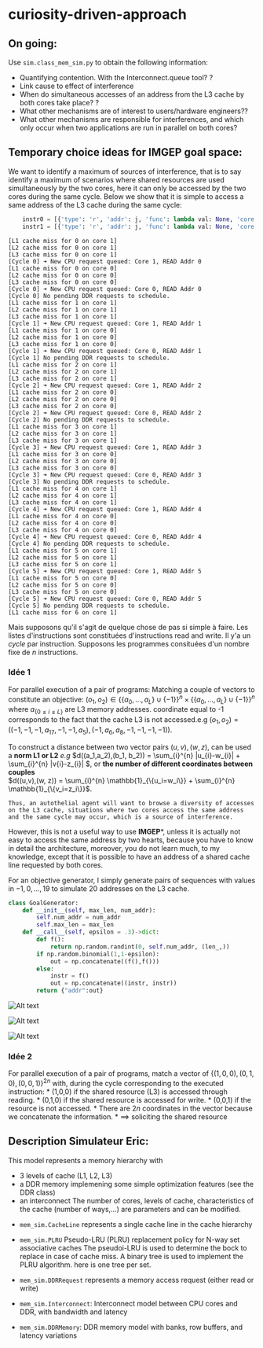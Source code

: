 # curiosity-driven-approach

## On going:
Use `sim.class_mem_sim.py` to obtain the following information:
* Quantifying contention. With the Interconnect.queue tool? ? 
* Link cause to effect of interference
* When do simultaneous accesses of an address from the L3 cache by both cores take place? ? 
* What other mechanisms are of interest to users/hardware engineers??
* What other mechanisms are responsible for interferences, and which only occur when two applications are run in parallel on both cores?
## Temporary choice ideas for IMGEP goal space: 
We want to identify a maximum of sources of interference, that is to say identify a maximum of scenarios where shared resources are used simultaneously by the two cores, here it can only be accessed by the two cores during the same cycle.
Below we show that it is simple to access a same address of the L3 cache during the same cycle:

```python
    instr0 = [{'type': 'r', 'addr': j, 'func': lambda val: None, 'core': 0} for j in range(20)]
    instr1 = [{'type': 'r', 'addr': j, 'func': lambda val: None, 'core': 1} for j in range(20)]
```
```
[L1 cache miss for 0 on core 1]
[L2 cache miss for 0 on core 1]
[L3 cache miss for 0 on core 1]
[Cycle 0] ➜ New CPU request queued: Core 1, READ Addr 0
[L1 cache miss for 0 on core 0]
[L2 cache miss for 0 on core 0]
[L3 cache miss for 0 on core 0]
[Cycle 0] ➜ New CPU request queued: Core 0, READ Addr 0
[Cycle 0] No pending DDR requests to schedule.
[L1 cache miss for 1 on core 1]
[L2 cache miss for 1 on core 1]
[L3 cache miss for 1 on core 1]
[Cycle 1] ➜ New CPU request queued: Core 1, READ Addr 1
[L1 cache miss for 1 on core 0]
[L2 cache miss for 1 on core 0]
[L3 cache miss for 1 on core 0]
[Cycle 1] ➜ New CPU request queued: Core 0, READ Addr 1
[Cycle 1] No pending DDR requests to schedule.
[L1 cache miss for 2 on core 1]
[L2 cache miss for 2 on core 1]
[L3 cache miss for 2 on core 1]
[Cycle 2] ➜ New CPU request queued: Core 1, READ Addr 2
[L1 cache miss for 2 on core 0]
[L2 cache miss for 2 on core 0]
[L3 cache miss for 2 on core 0]
[Cycle 2] ➜ New CPU request queued: Core 0, READ Addr 2
[Cycle 2] No pending DDR requests to schedule.
[L1 cache miss for 3 on core 1]
[L2 cache miss for 3 on core 1]
[L3 cache miss for 3 on core 1]
[Cycle 3] ➜ New CPU request queued: Core 1, READ Addr 3
[L1 cache miss for 3 on core 0]
[L2 cache miss for 3 on core 0]
[L3 cache miss for 3 on core 0]
[Cycle 3] ➜ New CPU request queued: Core 0, READ Addr 3
[Cycle 3] No pending DDR requests to schedule.
[L1 cache miss for 4 on core 1]
[L2 cache miss for 4 on core 1]
[L3 cache miss for 4 on core 1]
[Cycle 4] ➜ New CPU request queued: Core 1, READ Addr 4
[L1 cache miss for 4 on core 0]
[L2 cache miss for 4 on core 0]
[L3 cache miss for 4 on core 0]
[Cycle 4] ➜ New CPU request queued: Core 0, READ Addr 4
[Cycle 4] No pending DDR requests to schedule.
[L1 cache miss for 5 on core 1]
[L2 cache miss for 5 on core 1]
[L3 cache miss for 5 on core 1]
[Cycle 5] ➜ New CPU request queued: Core 1, READ Addr 5
[L1 cache miss for 5 on core 0]
[L2 cache miss for 5 on core 0]
[L3 cache miss for 5 on core 0]
[Cycle 5] ➜ New CPU request queued: Core 0, READ Addr 5
[Cycle 5] No pending DDR requests to schedule.
[L1 cache miss for 6 on core 1]
```

Mais supposons qu'il s'agit de quelque chose de pas si simple à faire.
Les listes d'instructions sont constituées d'instructions read and write. Il y'a un *cycle* par instruction.
Supposons les programmes consituées d'un nombre fixe de $n$ instructions.
### Idée 1

For parallel execution of a pair of programs: 
Matching a couple of vectors to constitute an objective: $(o_1, o_2) \in\{\{a_{0},...,a_{L}\}\cup\{-1\}\}^{n} \times \{\{a_{0},...,a_{L}\}\cup\{-1\}\}^{n}$  where $a_{\{0\leq i \leq L\}}$ are L3 memory addresses. coordinate equal to -1 corresponds to the fact that the cache L3 is not accessed.e.g $(o_1,o_2) = ((-1, -1, -1, a_{17}, -1, -1, a_{5}),(-1, a_{6}, a_{8}, -1, -1,-1, -1))$.

To construct a distance between two vector pairs $(u,v),(w, z)$, can be used a  **norm L1 or L2** *e.g* $d((a_1,a_2),(b_1, b_2)) = \sum_{i}^{n} |u_{i}-w_{i}| + \sum_{i}^{n} |v{i}-z_{i}| $, or **the number of different coordinates between couples**  
$d((u,v),(w, z)) = \sum_{i}^{n} \mathbb{1}_{\{u_i=w_i\}} + \sum_{i}^{n} \mathbb{1}_{\{v_i=z_i\}}$.

 	Thus, an autothelial agent will want to browse a diversity of accesses on the L3 cache, situations where two cores access the same address and the same cycle may occur, which is a source of interference.

  However, this is not a useful way to use **IMGEP***, unless it is actually not easy to access the same address by two hearts, because you have to know in detail the architecture, moreover, you do not learn much, to my knowledge, except that it is possible to have an address of a shared cache line requested by both cores.
  
For an objective generator, I simply generate pairs of sequences with values in ${-1,0,...,19}$ to simulate 20 addresses on the L3 cache.

```python
class GoalGenerator:
    def __init__(self, max_len, num_addr):
        self.num_addr = num_addr
        self.max_len = max_len
    def __call__(self, epsilon = .3)->dict:
        def f():
            return np.random.randint(0, self.num_addr, (len_,))
        if np.random.binomial(1,1-epsilon):
            out = np.concatenate((f(),f()))
        else:
            instr = f()
            out = np.concatenate((instr, instr))
        return {"addr":out}
```

![Alt text](image/figure1.png)

![Alt text](image/figure2.png)

![Alt text](image/figure3.png)

### Idée 2	
For parallel execution of a pair of programs, match a vector of ${\{(1,0,0),(0,1,0), (0,0,1)\}}^{2n}$ with, during the cycle corresponding to the executed instruction:
	* (1,0,0) if the shared resource (L3) is accessed through reading. 
	* (0,1,0) if the shared resource is accessed for write.
	* (0,0,1) if the resource is not accessed.
	* There are $2n$ coordinates in the vector because we concatenate the information.
	* $\implies$ soliciting the shared resource 

## Description Simulateur Eric:
 This model represents a memory hierarchy with
 - 3 levels of cache (L1, L2, L3)
 - a DDR memory implemening some simple optimization features (see the DDR class)
 - an interconnect
 The number of cores, levels of cache, characteristics of the cache (number of ways,...)
 are parameters and can be modified.


* `mem_sim.CacheLine` represents a single cache line in the cache hierarchy

* `mem_sim.PLRU` Pseudo-LRU (PLRU) replacement policy for N-way set associative caches
The pseudoi-LRU is used to determine the bock to replace in case of cache miss.
A binary tree is used to implement the PLRU algorithm. here is one tree per set.

* `mem_sim.DDRRequest` represents a memory access request (either read or write)
* `mem_sim.Interconnect`: Interconnect model between CPU cores and DDR, with bandwidth and latency
* `mem_sim.DDRMemory`:  DDR memory model with banks, row buffers, and latency variations

